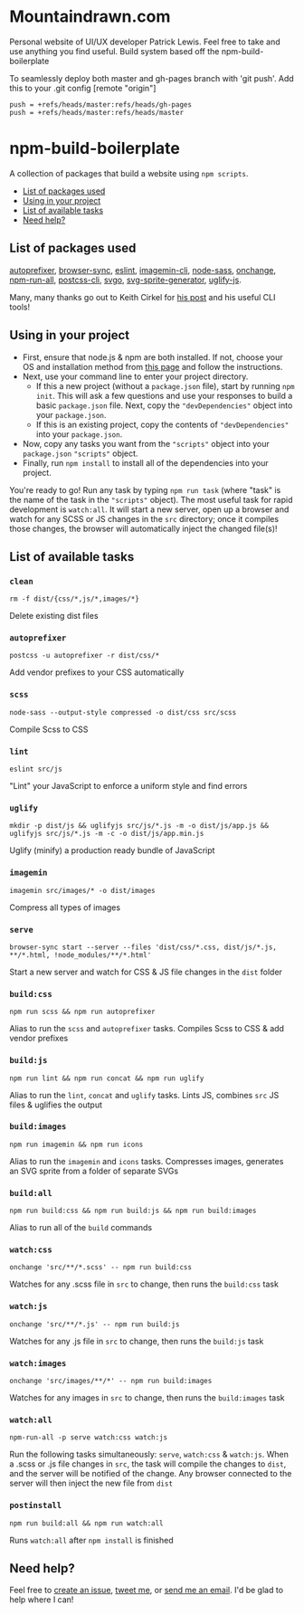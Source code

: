 # Mountaindrawn.com

Personal website of UI/UX developer Patrick Lewis. Feel free to take and use anything you find useful. Build system based off the npm-build-boilerplate

To seamlessly deploy both master and gh-pages branch with 'git push'. Add this to your .git config [remote "origin"]

```
push = +refs/heads/master:refs/heads/gh-pages
push = +refs/heads/master:refs/heads/master
```

# npm-build-boilerplate

A collection of packages that build a website using `npm scripts`.

* [List of packages used](#list-of-packages-used)
* [Using in your project](#using-in-your-project)
* [List of available tasks](#list-of-available-tasks)
* [Need help?](#need-help)

## List of packages used
[autoprefixer](https://github.com/postcss/autoprefixer), [browser-sync](https://github.com/Browsersync/browser-sync), [eslint](https://github.com/eslint/eslint), [imagemin-cli](https://github.com/imagemin/imagemin-cli), [node-sass](https://github.com/sass/node-sass), [onchange](https://github.com/Qard/onchange), [npm-run-all](https://github.com/mysticatea/npm-run-all), [postcss-cli](https://github.com/code42day/postcss-cli), [svgo](https://github.com/svg/svgo), [svg-sprite-generator](https://github.com/frexy/svg-sprite-generator), [uglify-js](https://github.com/mishoo/UglifyJS2).

Many, many thanks go out to Keith Cirkel for [his post](http://blog.keithcirkel.co.uk/how-to-use-npm-as-a-build-tool/) and his useful CLI tools!

## Using in your project
* First, ensure that node.js & npm are both installed. If not, choose your OS and installation method from [this page](https://nodejs.org/en/download/package-manager/) and follow the instructions.
* Next, use your command line to enter your project directory.
  * If this a new project (without a `package.json` file), start by running `npm init`. This will ask a few questions and use your responses to build a basic `package.json` file. Next, copy the `"devDependencies"` object into your `package.json`.
  * If this is an existing project, copy the contents of `"devDependencies"` into your `package.json`.
* Now, copy any tasks you want from the `"scripts"` object into your `package.json` `"scripts"` object.
* Finally, run `npm install` to install all of the dependencies into your project.

You're ready to go! Run any task by typing `npm run task` (where "task" is the name of the task in the `"scripts"` object). The most useful task for rapid development is `watch:all`. It will start a new server, open up a browser and watch for any SCSS or JS changes in the `src` directory; once it compiles those changes, the browser will automatically inject the changed file(s)!

## List of available tasks
### `clean`
  `rm -f dist/{css/*,js/*,images/*}`

  Delete existing dist files

### `autoprefixer`
  `postcss -u autoprefixer -r dist/css/*`

  Add vendor prefixes to your CSS automatically

### `scss`
  `node-sass --output-style compressed -o dist/css src/scss`

  Compile Scss to CSS

### `lint`
  `eslint src/js`

  "Lint" your JavaScript to enforce a uniform style and find errors

### `uglify`
  `mkdir -p dist/js && uglifyjs src/js/*.js -m -o dist/js/app.js && uglifyjs src/js/*.js -m -c -o dist/js/app.min.js`

  Uglify (minify) a production ready bundle of JavaScript

### `imagemin`
  `imagemin src/images/* -o dist/images`

  Compress all types of images

### `serve`
  `browser-sync start --server --files 'dist/css/*.css, dist/js/*.js, **/*.html, !node_modules/**/*.html'`

  Start a new server and watch for CSS & JS file changes in the `dist` folder

### `build:css`
  `npm run scss && npm run autoprefixer`

  Alias to run the `scss` and `autoprefixer` tasks. Compiles Scss to CSS & add vendor prefixes

### `build:js`
  `npm run lint && npm run concat && npm run uglify`

  Alias to run the `lint`, `concat` and `uglify` tasks. Lints JS, combines `src` JS files & uglifies the output

### `build:images`
  `npm run imagemin && npm run icons`

  Alias to run the `imagemin` and `icons` tasks. Compresses images, generates an SVG sprite from a folder of separate SVGs

### `build:all`
  `npm run build:css && npm run build:js && npm run build:images`

  Alias to run all of the `build` commands

### `watch:css`
  `onchange 'src/**/*.scss' -- npm run build:css`

  Watches for any .scss file in `src` to change, then runs the `build:css` task

### `watch:js`
  `onchange 'src/**/*.js' -- npm run build:js`

  Watches for any .js file in `src` to change, then runs the `build:js` task

### `watch:images`
  `onchange 'src/images/**/*' -- npm run build:images`

  Watches for any images in `src` to change, then runs the `build:images` task

### `watch:all`
  `npm-run-all -p serve watch:css watch:js`

  Run the following tasks simultaneously: `serve`, `watch:css` & `watch:js`. When a .scss or .js file changes in `src`, the task will compile the changes to `dist`, and the server will be notified of the change. Any browser connected to the server will then inject the new file from `dist`

### `postinstall`
  `npm run build:all && npm run watch:all`

  Runs `watch:all` after `npm install` is finished


## Need help?
Feel free to [create an issue](http://github.com/damonbauer/npm-build-boilerplate/issues), [tweet me](http://twitter.com/damon_bauer), or [send me an email](mailto:hello@damonbauer.me). I'd be glad to help where I can!
